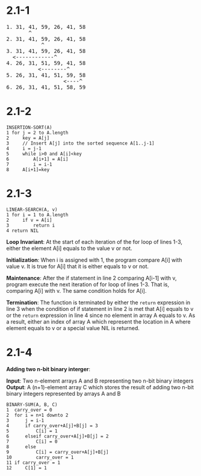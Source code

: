 # 2.1-1
<pre>
1. 31, 41, 59, 26, 41, 58  
       ^  
2. 31, 41, 59, 26, 41, 58  
           ^  
3. 31, 41, 59, 26, 41, 58  
  <------------^  
4. 26, 31, 51, 59, 41, 58  
          <--------^  
5. 26, 31, 41, 51, 59, 58  
                  <----^  
6. 26, 31, 41, 51, 58, 59
</pre>

# 2.1-2
```
INSERTION-SORT(A)
1 for j = 2 to A.length
2     key = A[j]
3     // Insert A[j] into the sorted sequence A[1..j-1]
4     i = j-1
5     while i>0 and A[i]<key
6         A[i+1] = A[i]
7         i = i-1
8     A[i+1]=key
``` 

# 2.1-3
```
LINEAR-SEARCH(A, v)
1 for i = 1 to A.length
2     if v = A[i]
3         return i
4 return NIL
```

**Loop Invariant**: At the start of each iteration of the for loop of lines 1-3, either the element A\[i\] equals to the value v or not.

**Initialization**: When i is assigned with 1, the program compare A\[i\] with value v. It is true for A\[i\] that it is either equals to v or not.

**Maintenance**: After the if statement in line 2 comparing A\[i-1\] with v, program execute the next iteration of for loop of lines 1-3. That is, comparing A\[i\] with v. The same condition holds for A\[i\].

**Termination**: The function is terminated by either the `return` expression in line 3 when the condition of if statement in line 2 is met that A\[i\] equals to v or the `return` expression in line 4 since no element in array A equals to v. As a result, either an index of array A which represent the location in A where element equals to v or a special value NIL is returned. 

# 2.1-4
**Adding two n-bit binary interger**:

**Input**: Two n-element arrays A and B representing two n-bit binary integers  
**Output**: A (n+1)-element array C which stores the result of adding two n-bit binary integers represented by arrays A and B

```
BINARY-SUM(A, B, C)
1  carry_over = 0
2  for i = n+1 downto 2
3      j = i-1
4      if carry_over+A[j]+B[j] = 3
5          C[i] = 1
6      elseif carry_over+A[j]+B[j] = 2
7          C[i] = 0
8      else
9          C[i] = carry_over+A[j]+B[j]
10         carry_over = 1
11 if carry_over = 1
12     C[1] = 1
```
